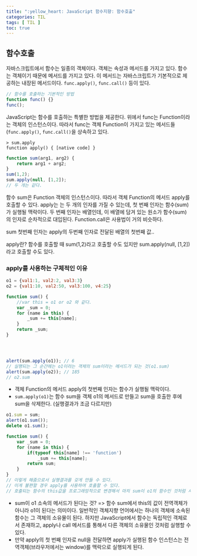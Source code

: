 ```yaml
---
title: ":yellow_heart: JavaScript 함수지향: 함수호출"
categories: TIL
tags: [ TIL ]
toc: true
---
```




## 함수호출

자바스크립트에서 함수는 일종의 객체이다. 객체는 속성과 메서드를 가지고 있다. 함수는 객체이기 때문에 메서드를 가지고 있다. 이 메서드는 자바스크립트가 기본적으로 제공하는 내장된 메서드이다. `func.apply()`, `func.call()` 등이 있다.

```javascript
// 함수를 호출하는 기본적인 방법
function func() {}
func();
```

JavaScript는 함수를 호출하는 특별한 방법을 제공한다. 위에서 func는 Function이라는 객체의 인스턴스이다. 따라서 func는 객체 Function이 가지고 있는 메서드들(`func.apply()`, `func.call()`을 상속하고 있다. 

```console
> sum.apply
function apply() { [native code] }
```



```javascript
function sum(arg1, arg2) {
    return arg1 + arg2;
}
sum(1,2);
sum.apply(null, [1,2]);
// 두 개는 같다.
```

함수 sum은 Function 객체의 인스턴스이다. 따라서 객체 Function의 메서드 apply를 호출할 수 있다. apply는 는 두 개의 인자를 가질 수 있는데, 첫 번째 인자는 함수(sum)가 실행될 맥락이다. 두 번째 인자는 배열인데, 이 배열에 담겨 있는 원소가 함수(sum)의 인자로 순차적으로 대입된다. Function.call은 사용법이 거의 비슷하다. 

sum 첫번째 인자는 apply의 두번째 인자로 전달된 배열의 첫번째 값..

apply란? 함수를 호출할 때 sum(1,2)라고 호출할 수도 있지만 sum.apply(null, [1,2])라고 호출할 수도 있다. 



### apply를 사용하는 구체적인 이유

```javascript
o1 = {val1:1, val2:2, val3:3}
o2 = {val1:10, val2:50, val3:100, v4:25}

function sum() {
    //var this = o1 or o2 와 같다. 
    var _sum = 0;
    for (name in this) {
        _sum += this[name];
    }
    return _sum;
}




alert(sum.apply(o1)); // 6
// 실행되는 그 순간에는 o1이라는 객체의 sum이라는 메서드가 되는 것(o1.sum)
alert(sum.apply(o2)); // 185
// o2.sum
```

- 객체 Function의 메서드 apply의 첫번째 인자는 함수가 실행될 맥락이다.
- `sum.apply(o1)`는 함수 sum을 객체 o1의 메서드로 만들고 sum을 호출한 후에 sum을 삭제한다. (실행결과가 조금 다르지만)

```javascript
o1.sum = sum;
alert(o1.sum());
delete o1.sum();
```

```javascript
function sum() {
    var _sum = 0;
    for (name in this) {
        if(typeof this[name] !== 'function')
            _sum += this[name];
        return sum;
    }
}
// 이렇게 해줌으로서 실행결과를 갖게 만들 수 있다.
// 이게 불편할 경우 apply를 사용하여 호출할 수 있다.
// 호출되는 함수의 this값을 프로그래밍적으로 변경해서 마치 sum이 o1의 함수인 것처럼 사용할 수 있는 거
```



- sum이 o1 소속의 메서드가 된다는 것? => 함수 sum에서 this의 값이 전역객체가 아니라 o1이 된다는 의미이다. 일반적인 객체지향 언어에서는 하나의 객체에 소속된 함수는 그 객체의 소유물이 된다. 하지만 JavaScript에서 함수는 독립적인 객체로서 존재하고, apply나 call 메서드를 통해서 다른 객체의 소유물인 것처럼 실행할 수 있다.
- 만약 apply의 첫 번째 인자로 null을 전달하면 apply가 실행된 함수 인스턴스는 전역객체(브라우저에서는 window)를 맥락으로 실행되게 된다. 




